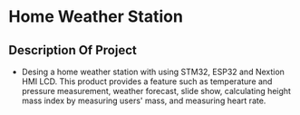 # Home Weather Station
## Description Of Project
- Desing a home weather station with using STM32, ESP32 and Nextion HMI LCD. This product provides a feature such as temperature and pressure measurement, weather forecast, slide   show, calculating height mass index by measuring users' mass, and measuring heart rate.

